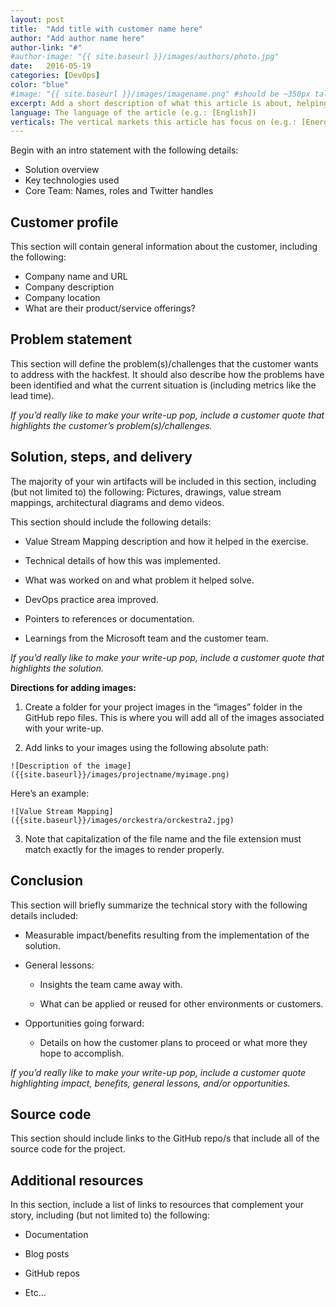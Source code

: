```yaml
---
layout: post
title:  "Add title with customer name here"
author: "Add author name here"
author-link: "#"
#author-image: "{{ site.baseurl }}/images/authors/photo.jpg"
date:   2016-05-19
categories: [DevOps]
color: "blue"
#image: "{{ site.baseurl }}/images/imagename.png" #should be ~350px tall
excerpt: Add a short description of what this article is about, helping a fellow developer understand why they would want to read it. What value will they get out of reading it? Focus on the problem or technologies and let that be the guiding light.
language: The language of the article (e.g.: [English])
verticals: The vertical markets this article has focus on (e.g.: [Energy, Manufacturing & Resources, Financial Services, Public Sector, “Retail, Consumer Products & Services”, Environmental, Communications/Media, Transportation & Logistics, Smart Cities, Agricultural, Environmental, Healthcare, Other])
---
```


Begin with an intro statement with the following details:

- Solution overview
- Key technologies used
- Core Team: Names, roles and Twitter handles 

 
## Customer profile ##
This section will contain general information about the customer, including the following:

- Company name and URL
- Company description
- Company location
- What are their product/service offerings?
 
## Problem statement ##

This section will define the problem(s)/challenges that the customer wants to address with the hackfest. It should also describe how the problems have been identified and what the current situation is (including metrics like the lead time).
 
*If you’d really like to make your write-up pop, include a customer quote that highlights the customer’s problem(s)/challenges.*
 
## Solution, steps, and delivery ##

The majority of your win artifacts will be included in this section, including (but not limited to) the following: Pictures, drawings, value stream mappings, architectural diagrams and demo videos.

This section should include the following details:

- Value Stream Mapping description and how it helped in the exercise.

- Technical details of how this was implemented.

- What was worked on and what problem it helped solve.

- DevOps practice area improved.

- Pointers to references or documentation.
 
- Learnings from the Microsoft team and the customer team.


*If you’d really like to make your write-up pop, include a customer quote that highlights the solution.*

**Directions for adding images:**

1. Create a folder for your project images in the “images” folder in the GitHub repo files. This is where you will add all of the images associated with your write-up.
 
2. Add links to your images using the following absolute path:

  `![Description of the image]({{site.baseurl}}/images/projectname/myimage.png)`

  Here’s an example: 

  `![Value Stream Mapping]({{site.baseurl}}/images/orckestra/orckestra2.jpg)`

3. Note that capitalization of the file name and the file extension must match exactly for the images to render properly.

 
## Conclusion ##

This section will briefly summarize the technical story with the following details included:

- Measurable impact/benefits resulting from the implementation of the solution.

- General lessons:

  - Insights the team came away with.

  - What can be applied or reused for other environments or customers.

- Opportunities going forward:

  - Details on how the customer plans to proceed or what more they hope to accomplish.

*If you’d really like to make your write-up pop, include a customer quote highlighting impact, benefits, general lessons, and/or opportunities.*

## Source code ##
This section should include links to the GitHub repo/s that include all of the source code for the project. 


## Additional resources ##
In this section, include a list of links to resources that complement your story, including (but not limited to) the following:

- Documentation

- Blog posts

- GitHub repos

- Etc…

